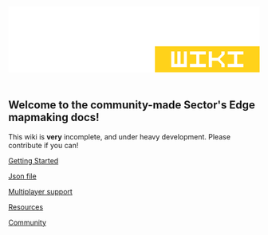 <img src="./docs/public/se-wiki-edit.png" alt="Sector's Edge Wiki"/>
<div style="justify-content: center; display: flex; max-width: 50%; margin-top:10px; font-size: 13px; margin-bottom: 40px">
</div>

## Welcome to the community-made Sector's Edge mapmaking docs!
This wiki is **very** incomplete, and under heavy development. Please contribute if you can!

[Getting Started](./docs/gettingstarted.md)

[Json file](./docs/json.md)

[Multiplayer support](./multiplayer.md)

[Resources](./docs/resources.md)

[Community](./docs/community.md)
